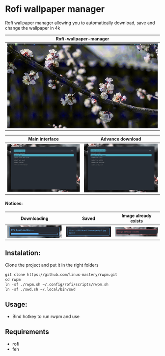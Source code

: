 # Rofi wallpaper manager

Rofi wallpaper manager allowing you to automatically download, save and change
the wallpaper in 4k


| Rofi-wallpaper-manager                  |
|-----------------------------------------|
| ![img](.readme_static/demonstarion.gif) |

| Main interface                       | Advance download                        |
|--------------------------------------|-----------------------------------------|
| ![img](.readme_static/main_rofi.png) | ![img](.readme_static/advance_rofi.png) |

#### Notices:
| Downloading                                 | Saved                                  | Image already exists                    |
|---------------------------------------------|----------------------------------------|-----------------------------------------|
| ![img](.readme_static/notify_downloads.png) | ![img](.readme_static/notify_save.png) | ![img](.readme_static/notify_exist.png) |


## Instalation:
Clone the project and put it in the right folders
```
git clone https://github.com/linux-mastery/rwpm.git
cd rwpm
ln -sf ./rwpm.sh ~/.config/rofi/scripts/rwpm.sh
ln -sf ./swd.sh ~/.local/bin/swd
```

## Usage:
- Bind hotkey to run rwpm and use


## Requirements
- rofi
- feh
